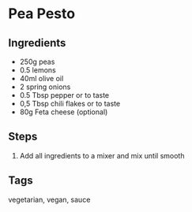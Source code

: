 # Pea Pesto

## Ingredients

* 250g peas
* 0.5 lemons
* 40ml olive oil
* 2 spring onions
* 0.5 Tbsp pepper or to taste
* 0,5 Tbsp chili flakes or to taste
* 80g Feta cheese (optional)

## Steps

1. Add all ingredients to a mixer and mix until smooth

## Tags
vegetarian, vegan, sauce
